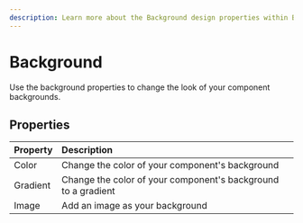 ```yaml
---
description: Learn more about the Background design properties within Budibase
---
```


# Background

Use the background properties to change the look of your component backgrounds.

## Properties

| Property | Description |
| :--- | :--- |
| Color | Change the color of your component's background  |
| Gradient | Change the color of your component's background to a gradient |
| Image | Add an image as your background |





